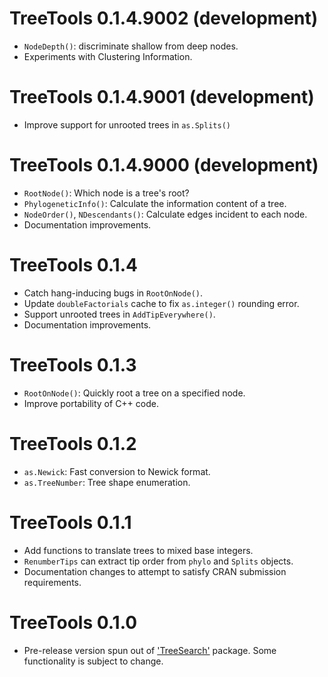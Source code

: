# TreeTools 0.1.4.9002 (development)

- `NodeDepth()`: discriminate shallow from deep nodes.
- Experiments with Clustering Information.

# TreeTools 0.1.4.9001 (development)

- Improve support for unrooted trees in `as.Splits()`

# TreeTools 0.1.4.9000 (development)

- `RootNode()`: Which node is a tree's root?
- `PhylogeneticInfo()`: Calculate the information content of a tree.
- `NodeOrder()`, `NDescendants()`: Calculate edges incident to each node.
- Documentation improvements.

# TreeTools 0.1.4

- Catch hang-inducing bugs in `RootOnNode()`.
- Update `doubleFactorials` cache to fix `as.integer()` rounding error.
- Support unrooted trees in `AddTipEverywhere()`.
- Documentation improvements.

# TreeTools 0.1.3

- `RootOnNode()`: Quickly root a tree on a specified node.
- Improve portability of C++ code.

# TreeTools 0.1.2
 
- `as.Newick`: Fast conversion to Newick format.
- `as.TreeNumber`: Tree shape enumeration.

# TreeTools 0.1.1
 
- Add functions to translate trees to mixed base integers.
- `RenumberTips` can extract tip order from `phylo` and `Splits` objects.
- Documentation changes to attempt to satisfy CRAN submission requirements.

# TreeTools 0.1.0

- Pre-release version spun out of ['TreeSearch'](https://ms609.github.io/TreeSearch)
  package.  Some functionality is subject to change.
